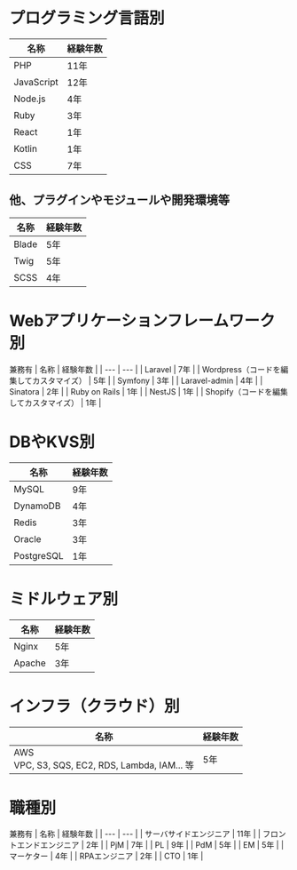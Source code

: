 # プログラミング言語別
| 名称 | 経験年数 |
| --- | --- |
| PHP | 11年 |
| JavaScript | 12年 |
| Node.js | 4年 |
| Ruby | 3年 |
| React | 1年 |
| Kotlin | 1年 |
| CSS | 7年 |

## 他、プラグインやモジュールや開発環境等
| 名称 | 経験年数 |
| --- | --- |
| Blade | 5年 |
| Twig | 5年 |
| SCSS | 4年 |

# Webアプリケーションフレームワーク別
兼務有
| 名称 | 経験年数 |
| --- | --- |
| Laravel | 7年 |
| Wordpress（コードを編集してカスタマイズ） | 5年 |
| Symfony | 3年 |
| Laravel-admin | 4年 |
| Sinatora | 2年 |
| Ruby on Rails | 1年 |
| NestJS | 1年 |
| Shopify（コードを編集してカスタマイズ） | 1年 |

# DBやKVS別
| 名称 | 経験年数 |
| --- | --- |
| MySQL | 9年 |
| DynamoDB | 4年 |
| Redis | 3年 |
| Oracle | 3年 |
| PostgreSQL | 1年 |

# ミドルウェア別
| 名称 | 経験年数 |
| --- | --- |
| Nginx | 5年 |
| Apache | 3年 |

# インフラ（クラウド）別
| 名称 | 経験年数 |
| --- | --- |
| AWS <br> VPC, S3, SQS, EC2, RDS, Lambda, IAM... 等 | 5年 |

# 職種別
兼務有
| 名称 | 経験年数 |
| --- | --- |
| サーバサイドエンジニア | 11年 |
| フロントエンドエンジニア | 2年 |
| PjM | 7年 |
| PL | 9年 |
| PdM | 5年 |
| EM | 5年 |
| マーケター | 4年 |
| RPAエンジニア | 2年 |
| CTO | 1年 |



